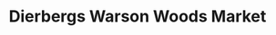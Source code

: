 ---
title: "Dierbergs Warson Woods Market"
url: /warson-woods/dierbergs-warson-woods-market/
shop: supermarket
---